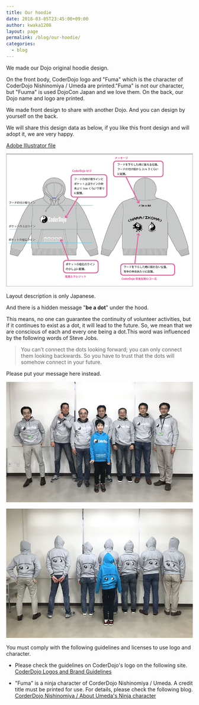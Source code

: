 ```yaml
---
title: Our hoodie
date: 2018-03-05T23:45:00+09:00
author: kwaka1208
layout: page
permalink: /blog/our-hoodie/
categories:
  - blog
---
```

We made our Dojo original hoodie design.

On the front body, CoderDojo logo and "Fuma" which is the character of CoderDojo Nishinomiya / Umeda are printed."Fuma" is not our character, but "Fuuma" is used DojoCon Japan and we love them.
On the back, our Dojo name and logo are printed.

We made front design to share with another Dojo.  And you can design by yourself on the back.

We will share this design data as below, if you like this front design and will adopt it, we are very happy.

[Adobe Illustrator file](http://coderdojo-nara-ikoma.github.io/sharedate/CoderDojo-naraikoma-hoodie.ai)

![layout](/images/2018/hoodie05.png)

Layout description is only Japanese.

And there is a hidden message "**be a dot**" under the hood. 

This means, no one can guarantee the continuity of volunteer activities, but if it continues to exist as a dot, it will lead to the future. So, we mean that we are conscious of each and every one being a dot.This word was influenced by the following words of Steve Jobs.

> You can’t connect the dots looking forward; you can only connect them looking backwards. So you have to trust that the dots will somehow connect in your future.

Please put your message here instead.

![front](/images/2018/hoodies02.jpg)

![back](/images/2018/hoodies03.jpg)

You must comply with the following guidelines and licenses to use logo and character.

- Please check the guidelines on CoderDojo's logo on the following site.
[CoderDojo Logos and Brand Guidelines](http://kata.coderdojo.com/wiki/CoderDojo_Logos_and_Brand_Guidelines)

- "Fuma" is a ninja character of CorderDojo Nishinomiya / Umeda. A credit title must be printed for use.
For details, please check the following blog.
[CorderDojo Nishinomiya / About Umeda's Ninja character](http://coderdojo-nishinomiya.info/coderdojo-nishinomiya-umeda-fuma/)
